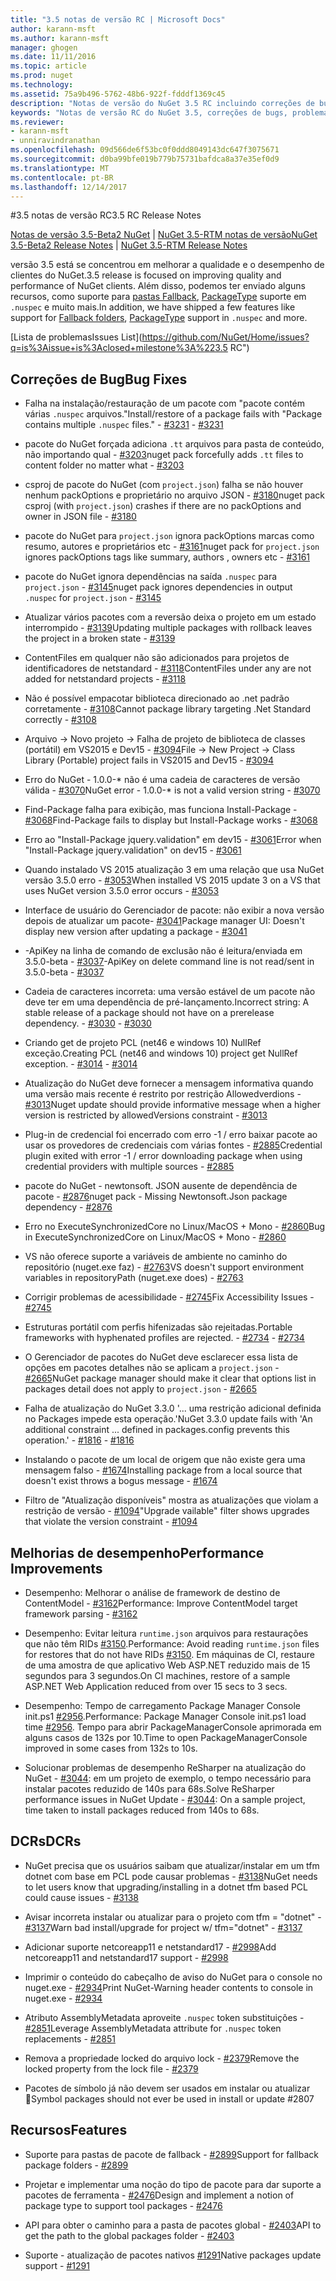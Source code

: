 ```yaml
---
title: "3.5 notas de versão RC | Microsoft Docs"
author: karann-msft
ms.author: karann-msft
manager: ghogen
ms.date: 11/11/2016
ms.topic: article
ms.prod: nuget
ms.technology: 
ms.assetid: 75a9b496-5762-48b6-922f-fdddf1369c45
description: "Notas de versão do NuGet 3.5 RC incluindo correções de bugs, problemas conhecidos, recursos adicionados e DCRs."
keywords: "Notas de versão RC do NuGet 3.5, correções de bugs, problemas conhecidos, adicionaram recursos, DCRs"
ms.reviewer:
- karann-msft
- unniravindranathan
ms.openlocfilehash: 09d566de6f53bc0f0ddd8049143dc647f3075671
ms.sourcegitcommit: d0ba99bfe019b779b75731bafdca8a37e35ef0d9
ms.translationtype: MT
ms.contentlocale: pt-BR
ms.lasthandoff: 12/14/2017
---
```

#<a name="35-rc-release-notes"></a><span data-ttu-id="db10f-104">3.5 notas de versão RC</span><span class="sxs-lookup"><span data-stu-id="db10f-104">3.5 RC Release Notes</span></span>

<span data-ttu-id="db10f-105">[Notas de versão 3.5-Beta2 NuGet](../release-notes/nuget-3.5-Beta2.md) | [NuGet 3.5-RTM notas de versão](../release-notes/nuget-3.5-RTM.md)</span><span class="sxs-lookup"><span data-stu-id="db10f-105">[NuGet 3.5-Beta2 Release Notes](../release-notes/nuget-3.5-Beta2.md) | [NuGet 3.5-RTM Release Notes](../release-notes/nuget-3.5-RTM.md)</span></span>

<span data-ttu-id="db10f-106">versão 3.5 está se concentrou em melhorar a qualidade e o desempenho de clientes do NuGet.</span><span class="sxs-lookup"><span data-stu-id="db10f-106">3.5 release is focused on improving quality and performance of NuGet clients.</span></span> <span data-ttu-id="db10f-107">Além disso, podemos ter enviado alguns recursos, como suporte para [pastas Fallback](https://github.com/NuGet/Home/issues/2899), [PackageType](https://github.com/NuGet/Home/issues/2476) suporte em `.nuspec` e muito mais.</span><span class="sxs-lookup"><span data-stu-id="db10f-107">In addition, we have shipped a few features like support for [Fallback folders](https://github.com/NuGet/Home/issues/2899), [PackageType](https://github.com/NuGet/Home/issues/2476) support in `.nuspec` and more.</span></span>

[<span data-ttu-id="db10f-108">Lista de problemas</span><span class="sxs-lookup"><span data-stu-id="db10f-108">Issues List</span></span>](https://github.com/NuGet/Home/issues?q=is%3Aissue+is%3Aclosed+milestone%3A%223.5 RC")

## <a name="bug-fixes"></a><span data-ttu-id="db10f-109">Correções de Bug</span><span class="sxs-lookup"><span data-stu-id="db10f-109">Bug Fixes</span></span>

* <span data-ttu-id="db10f-110">Falha na instalação/restauração de um pacote com "pacote contém várias `.nuspec` arquivos."</span><span class="sxs-lookup"><span data-stu-id="db10f-110">Install/restore of a package fails with "Package contains multiple `.nuspec` files."</span></span><span data-ttu-id="db10f-111"> - [#3231](https://github.com/NuGet/Home/issues/3231)</span><span class="sxs-lookup"><span data-stu-id="db10f-111"> - [#3231](https://github.com/NuGet/Home/issues/3231)</span></span>

* <span data-ttu-id="db10f-112">pacote do NuGet forçada adiciona `.tt` arquivos para pasta de conteúdo, não importando qual - [#3203](https://github.com/NuGet/Home/issues/3203)</span><span class="sxs-lookup"><span data-stu-id="db10f-112">nuget pack forcefully adds `.tt` files to content folder no matter what - [#3203](https://github.com/NuGet/Home/issues/3203)</span></span>

* <span data-ttu-id="db10f-113">csproj de pacote do NuGet (com `project.json`) falha se não houver nenhum packOptions e proprietário no arquivo JSON - [#3180](https://github.com/NuGet/Home/issues/3180)</span><span class="sxs-lookup"><span data-stu-id="db10f-113">nuget pack csproj (with `project.json`) crashes if there are no packOptions and owner in JSON file - [#3180](https://github.com/NuGet/Home/issues/3180)</span></span>

* <span data-ttu-id="db10f-114">pacote do NuGet para `project.json` ignora packOptions marcas como resumo, autores e proprietários etc - [#3161](https://github.com/NuGet/Home/issues/3161)</span><span class="sxs-lookup"><span data-stu-id="db10f-114">nuget pack for `project.json` ignores packOptions tags like summary, authors , owners etc - [#3161](https://github.com/NuGet/Home/issues/3161)</span></span>

* <span data-ttu-id="db10f-115">pacote do NuGet ignora dependências na saída `.nuspec` para `project.json`  -  [#3145](https://github.com/NuGet/Home/issues/3145)</span><span class="sxs-lookup"><span data-stu-id="db10f-115">nuget pack ignores dependencies in output `.nuspec` for `project.json` - [#3145](https://github.com/NuGet/Home/issues/3145)</span></span>

* <span data-ttu-id="db10f-116">Atualizar vários pacotes com a reversão deixa o projeto em um estado interrompido - [#3139](https://github.com/NuGet/Home/issues/3139)</span><span class="sxs-lookup"><span data-stu-id="db10f-116">Updating multiple packages with rollback leaves the project in a broken state - [#3139](https://github.com/NuGet/Home/issues/3139)</span></span>

* <span data-ttu-id="db10f-117">ContentFiles em qualquer não são adicionados para projetos de identificadores de netstandard - [#3118](https://github.com/NuGet/Home/issues/3118)</span><span class="sxs-lookup"><span data-stu-id="db10f-117">ContentFiles under any are not added for netstandard projects - [#3118](https://github.com/NuGet/Home/issues/3118)</span></span>

* <span data-ttu-id="db10f-118">Não é possível empacotar biblioteca direcionado ao .net padrão corretamente - [#3108](https://github.com/NuGet/Home/issues/3108)</span><span class="sxs-lookup"><span data-stu-id="db10f-118">Cannot package library targeting .Net Standard correctly - [#3108](https://github.com/NuGet/Home/issues/3108)</span></span>

* <span data-ttu-id="db10f-119">Arquivo -> Novo projeto -> Falha de projeto de biblioteca de classes (portátil) em VS2015 e Dev15 - [#3094](https://github.com/NuGet/Home/issues/3094)</span><span class="sxs-lookup"><span data-stu-id="db10f-119">File -> New Project -> Class Library (Portable) project fails in VS2015 and Dev15 - [#3094](https://github.com/NuGet/Home/issues/3094)</span></span>

* <span data-ttu-id="db10f-120">Erro do NuGet - 1.0.0-\* não é uma cadeia de caracteres de versão válida - [#3070](https://github.com/NuGet/Home/issues/3070)</span><span class="sxs-lookup"><span data-stu-id="db10f-120">NuGet error - 1.0.0-\* is not a valid version string - [#3070](https://github.com/NuGet/Home/issues/3070)</span></span>

* <span data-ttu-id="db10f-121">Find-Package falha para exibição, mas funciona Install-Package - [#3068](https://github.com/NuGet/Home/issues/3068)</span><span class="sxs-lookup"><span data-stu-id="db10f-121">Find-Package fails to display but Install-Package works - [#3068](https://github.com/NuGet/Home/issues/3068)</span></span>

* <span data-ttu-id="db10f-122">Erro ao "Install-Package jquery.validation" em dev15 - [#3061](https://github.com/NuGet/Home/issues/3061)</span><span class="sxs-lookup"><span data-stu-id="db10f-122">Error when "Install-Package jquery.validation" on dev15 - [#3061](https://github.com/NuGet/Home/issues/3061)</span></span>

* <span data-ttu-id="db10f-123">Quando instalado VS 2015 atualização 3 em uma relação que usa NuGet versão 3.5.0 erro - [#3053](https://github.com/NuGet/Home/issues/3053)</span><span class="sxs-lookup"><span data-stu-id="db10f-123">When installed VS 2015 update 3 on a VS that uses NuGet version 3.5.0 error occurs - [#3053](https://github.com/NuGet/Home/issues/3053)</span></span>

* <span data-ttu-id="db10f-124">Interface de usuário do Gerenciador de pacote: não exibir a nova versão depois de atualizar um pacote- [#3041](https://github.com/NuGet/Home/issues/3041)</span><span class="sxs-lookup"><span data-stu-id="db10f-124">Package manager UI: Doesn't display new version after updating a package - [#3041](https://github.com/NuGet/Home/issues/3041)</span></span>

* <span data-ttu-id="db10f-125">-ApiKey na linha de comando de exclusão não é leitura/enviada em 3.5.0-beta - [#3037](https://github.com/NuGet/Home/issues/3037)</span><span class="sxs-lookup"><span data-stu-id="db10f-125">-ApiKey on delete command line is not read/sent in 3.5.0-beta - [#3037](https://github.com/NuGet/Home/issues/3037)</span></span>

* <span data-ttu-id="db10f-126">Cadeia de caracteres incorreta: uma versão estável de um pacote não deve ter em uma dependência de pré-lançamento.</span><span class="sxs-lookup"><span data-stu-id="db10f-126">Incorrect string: A stable release of a package should not have on a prerelease dependency.</span></span><span data-ttu-id="db10f-127"> - [#3030](https://github.com/NuGet/Home/issues/3030)</span><span class="sxs-lookup"><span data-stu-id="db10f-127"> - [#3030](https://github.com/NuGet/Home/issues/3030)</span></span>

* <span data-ttu-id="db10f-128">Criando get de projeto PCL (net46 e windows 10) NullRef exceção.</span><span class="sxs-lookup"><span data-stu-id="db10f-128">Creating PCL (net46 and windows 10) project get NullRef exception.</span></span><span data-ttu-id="db10f-129"> - [#3014](https://github.com/NuGet/Home/issues/3014)</span><span class="sxs-lookup"><span data-stu-id="db10f-129"> - [#3014](https://github.com/NuGet/Home/issues/3014)</span></span>

* <span data-ttu-id="db10f-130">Atualização do NuGet deve fornecer a mensagem informativa quando uma versão mais recente é restrito por restrição Allowedverdions - [#3013](https://github.com/NuGet/Home/issues/3013)</span><span class="sxs-lookup"><span data-stu-id="db10f-130">Nuget update should provide informative message when a higher version is restricted by allowedVersions constraint - [#3013](https://github.com/NuGet/Home/issues/3013)</span></span>

* <span data-ttu-id="db10f-131">Plug-in de credencial foi encerrado com erro -1 / erro baixar pacote ao usar os provedores de credenciais com várias fontes - [#2885](https://github.com/NuGet/Home/issues/2885)</span><span class="sxs-lookup"><span data-stu-id="db10f-131">Credential plugin exited with error -1 / error downloading package when using credential providers with multiple sources - [#2885](https://github.com/NuGet/Home/issues/2885)</span></span>

* <span data-ttu-id="db10f-132">pacote do NuGet - newtonsoft. JSON ausente de dependência de pacote - [#2876](https://github.com/NuGet/Home/issues/2876)</span><span class="sxs-lookup"><span data-stu-id="db10f-132">nuget pack - Missing Newtonsoft.Json package dependency - [#2876](https://github.com/NuGet/Home/issues/2876)</span></span>

* <span data-ttu-id="db10f-133">Erro no ExecuteSynchronizedCore no Linux/MacOS + Mono - [#2860](https://github.com/NuGet/Home/issues/2860)</span><span class="sxs-lookup"><span data-stu-id="db10f-133">Bug in ExecuteSynchronizedCore on Linux/MacOS + Mono - [#2860](https://github.com/NuGet/Home/issues/2860)</span></span>

* <span data-ttu-id="db10f-134">VS não oferece suporte a variáveis de ambiente no caminho do repositório (nuget.exe faz) - [#2763](https://github.com/NuGet/Home/issues/2763)</span><span class="sxs-lookup"><span data-stu-id="db10f-134">VS doesn't support environment variables in repositoryPath (nuget.exe does) - [#2763](https://github.com/NuGet/Home/issues/2763)</span></span>

* <span data-ttu-id="db10f-135">Corrigir problemas de acessibilidade - [#2745](https://github.com/NuGet/Home/issues/2745)</span><span class="sxs-lookup"><span data-stu-id="db10f-135">Fix Accessibility Issues - [#2745](https://github.com/NuGet/Home/issues/2745)</span></span>

* <span data-ttu-id="db10f-136">Estruturas portátil com perfis hifenizadas são rejeitadas.</span><span class="sxs-lookup"><span data-stu-id="db10f-136">Portable frameworks with hyphenated profiles are rejected.</span></span><span data-ttu-id="db10f-137"> - [#2734](https://github.com/NuGet/Home/issues/2734)</span><span class="sxs-lookup"><span data-stu-id="db10f-137"> - [#2734](https://github.com/NuGet/Home/issues/2734)</span></span>

* <span data-ttu-id="db10f-138">O Gerenciador de pacotes do NuGet deve esclarecer essa lista de opções em pacotes detalhes não se aplicam a `project.json`  -  [#2665](https://github.com/NuGet/Home/issues/2665)</span><span class="sxs-lookup"><span data-stu-id="db10f-138">NuGet package manager should make it clear that options list in packages detail does not apply to `project.json` - [#2665](https://github.com/NuGet/Home/issues/2665)</span></span>

* <span data-ttu-id="db10f-139">Falha de atualização do NuGet 3.3.0 '... uma restrição adicional definida no Packages impede esta operação.'</span><span class="sxs-lookup"><span data-stu-id="db10f-139">NuGet 3.3.0 update fails with 'An additional constraint ... defined in packages.config prevents this operation.'</span></span><span data-ttu-id="db10f-140"> - [#1816](https://github.com/NuGet/Home/issues/1816)</span><span class="sxs-lookup"><span data-stu-id="db10f-140"> - [#1816](https://github.com/NuGet/Home/issues/1816)</span></span>

* <span data-ttu-id="db10f-141">Instalando o pacote de um local de origem que não existe gera uma mensagem falso - [#1674](https://github.com/NuGet/Home/issues/1674)</span><span class="sxs-lookup"><span data-stu-id="db10f-141">Installing package from a local source that doesn't exist throws a bogus message - [#1674](https://github.com/NuGet/Home/issues/1674)</span></span>

* <span data-ttu-id="db10f-142">Filtro de "Atualização disponíveis" mostra as atualizações que violam a restrição de versão - [#1094](https://github.com/NuGet/Home/issues/1094)</span><span class="sxs-lookup"><span data-stu-id="db10f-142">"Upgrade vailable" filter shows upgrades that violate the version constraint - [#1094](https://github.com/NuGet/Home/issues/1094)</span></span>

## <a name="performance-improvements"></a><span data-ttu-id="db10f-143">Melhorias de desempenho</span><span class="sxs-lookup"><span data-stu-id="db10f-143">Performance Improvements</span></span>

* <span data-ttu-id="db10f-144">Desempenho: Melhorar o análise de framework de destino de ContentModel - [#3162](https://github.com/NuGet/Home/issues/3162)</span><span class="sxs-lookup"><span data-stu-id="db10f-144">Performance: Improve ContentModel target framework parsing - [#3162](https://github.com/NuGet/Home/issues/3162)</span></span>

* <span data-ttu-id="db10f-145">Desempenho: Evitar leitura `runtime.json` arquivos para restaurações que não têm RIDs [#3150](https://github.com/NuGet/Home/issues/3150).</span><span class="sxs-lookup"><span data-stu-id="db10f-145">Performance: Avoid reading `runtime.json` files for restores that do not have RIDs [#3150](https://github.com/NuGet/Home/issues/3150).</span></span> <span data-ttu-id="db10f-146">Em máquinas de CI, restaure de uma amostra de que aplicativo Web ASP.NET reduzido mais de 15 segundos para 3 segundos.</span><span class="sxs-lookup"><span data-stu-id="db10f-146">On CI machines, restore of a sample ASP.NET Web Application reduced from over 15 secs to 3 secs.</span></span>

* <span data-ttu-id="db10f-147">Desempenho: Tempo de carregamento Package Manager Console init.ps1 [#2956](https://github.com/NuGet/Home/issues/2956).</span><span class="sxs-lookup"><span data-stu-id="db10f-147">Performance: Package Manager Console init.ps1 load time [#2956](https://github.com/NuGet/Home/issues/2956).</span></span> <span data-ttu-id="db10f-148">Tempo para abrir PackageManagerConsole aprimorada em alguns casos de 132s por 10.</span><span class="sxs-lookup"><span data-stu-id="db10f-148">Time to open PackageManagerConsole improved in some cases from 132s to 10s.</span></span>

* <span data-ttu-id="db10f-149">Solucionar problemas de desempenho ReSharper na atualização do NuGet - [#3044](https://github.com/NuGet/Home/issues/3044): em um projeto de exemplo, o tempo necessário para instalar pacotes reduzido de 140s para 68s.</span><span class="sxs-lookup"><span data-stu-id="db10f-149">Solve ReSharper performance issues in NuGet Update - [#3044](https://github.com/NuGet/Home/issues/3044): On a sample project, time taken to install packages reduced from 140s to 68s.</span></span>

## <a name="dcrs"></a><span data-ttu-id="db10f-150">DCRs</span><span class="sxs-lookup"><span data-stu-id="db10f-150">DCRs</span></span>

* <span data-ttu-id="db10f-151">NuGet precisa que os usuários saibam que atualizar/instalar em um tfm dotnet com base em PCL pode causar problemas - [#3138](https://github.com/NuGet/Home/issues/3138)</span><span class="sxs-lookup"><span data-stu-id="db10f-151">NuGet needs to let users know that upgrading/installing in a dotnet tfm based PCL could cause issues - [#3138](https://github.com/NuGet/Home/issues/3138)</span></span>

* <span data-ttu-id="db10f-152">Avisar incorreta instalar ou atualizar para o projeto com tfm = "dotnet" - [#3137](https://github.com/NuGet/Home/issues/3137)</span><span class="sxs-lookup"><span data-stu-id="db10f-152">Warn bad install/upgrade for project w/ tfm="dotnet" - [#3137](https://github.com/NuGet/Home/issues/3137)</span></span>

* <span data-ttu-id="db10f-153">Adicionar suporte netcoreapp11 e netstandard17 - [#2998](https://github.com/NuGet/Home/issues/2998)</span><span class="sxs-lookup"><span data-stu-id="db10f-153">Add netcoreapp11 and netstandard17 support - [#2998](https://github.com/NuGet/Home/issues/2998)</span></span>

* <span data-ttu-id="db10f-154">Imprimir o conteúdo do cabeçalho de aviso do NuGet para o console no nuget.exe - [#2934](https://github.com/NuGet/Home/issues/2934)</span><span class="sxs-lookup"><span data-stu-id="db10f-154">Print NuGet-Warning header contents to console in nuget.exe - [#2934](https://github.com/NuGet/Home/issues/2934)</span></span>

* <span data-ttu-id="db10f-155">Atributo AssemblyMetadata aproveite `.nuspec` token substituições - [#2851](https://github.com/NuGet/Home/issues/2851)</span><span class="sxs-lookup"><span data-stu-id="db10f-155">Leverage AssemblyMetadata attribute for `.nuspec` token replacements - [#2851](https://github.com/NuGet/Home/issues/2851)</span></span>

* <span data-ttu-id="db10f-156">Remova a propriedade locked do arquivo lock - [#2379](https://github.com/NuGet/Home/issues/2379)</span><span class="sxs-lookup"><span data-stu-id="db10f-156">Remove the locked property from the lock file - [#2379](https://github.com/NuGet/Home/issues/2379)</span></span>

* <span data-ttu-id="db10f-157">Pacotes de símbolo já não devem ser usados em instalar ou atualizar &#2807;</span><span class="sxs-lookup"><span data-stu-id="db10f-157">Symbol packages should not ever be used in install or update #2807</span></span>

## <a name="features"></a><span data-ttu-id="db10f-158">Recursos</span><span class="sxs-lookup"><span data-stu-id="db10f-158">Features</span></span>

* <span data-ttu-id="db10f-159">Suporte para pastas de pacote de fallback - [#2899](https://github.com/NuGet/Home/issues/2899)</span><span class="sxs-lookup"><span data-stu-id="db10f-159">Support for fallback package folders - [#2899](https://github.com/NuGet/Home/issues/2899)</span></span>

* <span data-ttu-id="db10f-160">Projetar e implementar uma noção do tipo de pacote para dar suporte a pacotes de ferramenta - [#2476](https://github.com/NuGet/Home/issues/2476)</span><span class="sxs-lookup"><span data-stu-id="db10f-160">Design and implement a notion of package type to support tool packages - [#2476](https://github.com/NuGet/Home/issues/2476)</span></span>

* <span data-ttu-id="db10f-161">API para obter o caminho para a pasta de pacotes global - [#2403](https://github.com/NuGet/Home/issues/2403)</span><span class="sxs-lookup"><span data-stu-id="db10f-161">API to get the path to the global packages folder - [#2403](https://github.com/NuGet/Home/issues/2403)</span></span>

* <span data-ttu-id="db10f-162">Suporte - atualização de pacotes nativos [#1291](https://github.com/NuGet/Home/issues/1291)</span><span class="sxs-lookup"><span data-stu-id="db10f-162">Native packages update support - [#1291](https://github.com/NuGet/Home/issues/1291)</span></span>
